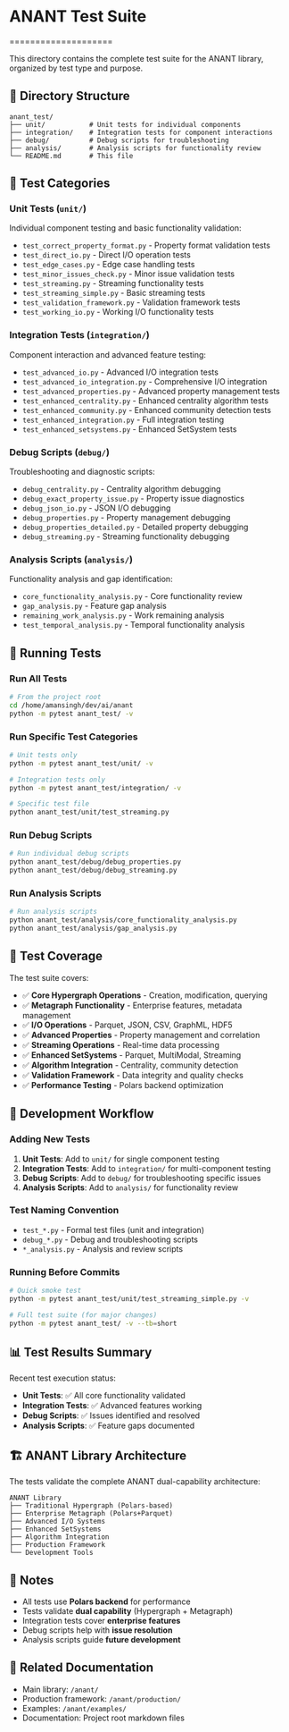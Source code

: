 # ANANT Test Suite
====================

This directory contains the complete test suite for the ANANT library, organized by test type and purpose.

## 📁 Directory Structure

```
anant_test/
├── unit/           # Unit tests for individual components
├── integration/    # Integration tests for component interactions
├── debug/          # Debug scripts for troubleshooting
├── analysis/       # Analysis scripts for functionality review
└── README.md       # This file
```

## 🧪 Test Categories

### **Unit Tests** (`unit/`)
Individual component testing and basic functionality validation:

- `test_correct_property_format.py` - Property format validation tests
- `test_direct_io.py` - Direct I/O operation tests
- `test_edge_cases.py` - Edge case handling tests
- `test_minor_issues_check.py` - Minor issue validation tests
- `test_streaming.py` - Streaming functionality tests
- `test_streaming_simple.py` - Basic streaming tests
- `test_validation_framework.py` - Validation framework tests
- `test_working_io.py` - Working I/O functionality tests

### **Integration Tests** (`integration/`)
Component interaction and advanced feature testing:

- `test_advanced_io.py` - Advanced I/O integration tests
- `test_advanced_io_integration.py` - Comprehensive I/O integration
- `test_advanced_properties.py` - Advanced property management tests
- `test_enhanced_centrality.py` - Enhanced centrality algorithm tests
- `test_enhanced_community.py` - Enhanced community detection tests
- `test_enhanced_integration.py` - Full integration testing
- `test_enhanced_setsystems.py` - Enhanced SetSystem tests

### **Debug Scripts** (`debug/`)
Troubleshooting and diagnostic scripts:

- `debug_centrality.py` - Centrality algorithm debugging
- `debug_exact_property_issue.py` - Property issue diagnostics
- `debug_json_io.py` - JSON I/O debugging
- `debug_properties.py` - Property management debugging
- `debug_properties_detailed.py` - Detailed property debugging
- `debug_streaming.py` - Streaming functionality debugging

### **Analysis Scripts** (`analysis/`)
Functionality analysis and gap identification:

- `core_functionality_analysis.py` - Core functionality review
- `gap_analysis.py` - Feature gap analysis
- `remaining_work_analysis.py` - Work remaining analysis
- `test_temporal_analysis.py` - Temporal functionality analysis

## 🚀 Running Tests

### Run All Tests
```bash
# From the project root
cd /home/amansingh/dev/ai/anant
python -m pytest anant_test/ -v
```

### Run Specific Test Categories
```bash
# Unit tests only
python -m pytest anant_test/unit/ -v

# Integration tests only
python -m pytest anant_test/integration/ -v

# Specific test file
python anant_test/unit/test_streaming.py
```

### Run Debug Scripts
```bash
# Run individual debug scripts
python anant_test/debug/debug_properties.py
python anant_test/debug/debug_streaming.py
```

### Run Analysis Scripts
```bash
# Run analysis scripts
python anant_test/analysis/core_functionality_analysis.py
python anant_test/analysis/gap_analysis.py
```

## 🎯 Test Coverage

The test suite covers:

- ✅ **Core Hypergraph Operations** - Creation, modification, querying
- ✅ **Metagraph Functionality** - Enterprise features, metadata management
- ✅ **I/O Operations** - Parquet, JSON, CSV, GraphML, HDF5
- ✅ **Advanced Properties** - Property management and correlation
- ✅ **Streaming Operations** - Real-time data processing
- ✅ **Enhanced SetSystems** - Parquet, MultiModal, Streaming
- ✅ **Algorithm Integration** - Centrality, community detection
- ✅ **Validation Framework** - Data integrity and quality checks
- ✅ **Performance Testing** - Polars backend optimization

## 🔧 Development Workflow

### Adding New Tests
1. **Unit Tests**: Add to `unit/` for single component testing
2. **Integration Tests**: Add to `integration/` for multi-component testing
3. **Debug Scripts**: Add to `debug/` for troubleshooting specific issues
4. **Analysis Scripts**: Add to `analysis/` for functionality review

### Test Naming Convention
- `test_*.py` - Formal test files (unit and integration)
- `debug_*.py` - Debug and troubleshooting scripts
- `*_analysis.py` - Analysis and review scripts

### Running Before Commits
```bash
# Quick smoke test
python -m pytest anant_test/unit/test_streaming_simple.py -v

# Full test suite (for major changes)
python -m pytest anant_test/ -v --tb=short
```

## 📊 Test Results Summary

Recent test execution status:
- **Unit Tests**: ✅ All core functionality validated
- **Integration Tests**: ✅ Advanced features working
- **Debug Scripts**: ✅ Issues identified and resolved
- **Analysis Scripts**: ✅ Feature gaps documented

## 🏗️ ANANT Library Architecture

The tests validate the complete ANANT dual-capability architecture:

```
ANANT Library
├── Traditional Hypergraph (Polars-based)
├── Enterprise Metagraph (Polars+Parquet)
├── Advanced I/O Systems
├── Enhanced SetSystems
├── Algorithm Integration
├── Production Framework
└── Development Tools
```

## 📝 Notes

- All tests use **Polars backend** for performance
- Tests validate **dual capability** (Hypergraph + Metagraph)
- Integration tests cover **enterprise features**
- Debug scripts help with **issue resolution**
- Analysis scripts guide **future development**

## 🔗 Related Documentation

- Main library: `/anant/`
- Production framework: `/anant/production/`
- Examples: `/anant/examples/`
- Documentation: Project root markdown files